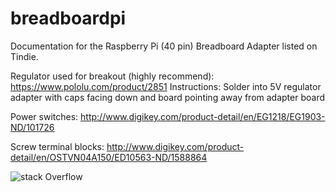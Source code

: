 # breadboardpi
Documentation for the Raspberry Pi (40 pin) Breadboard Adapter listed on Tindie.

Regulator used for breakout (highly recommend):
https://www.pololu.com/product/2851
Instructions:
Solder into 5V regulator adapter with caps facing down and board pointing away from adapter board

Power switches:
http://www.digikey.com/product-detail/en/EG1218/EG1903-ND/101726

Screw terminal blocks:
http://www.digikey.com/product-detail/en/OSTVN04A150/ED10563-ND/1588864

![stack Overflow](http://lmsotfy.com/so.png)
